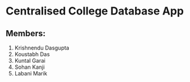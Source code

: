 # Centralised College Database App

## Members:
1. Krishnendu Dasgupta
2. Koustabh Das
3. Kuntal Garai
4. Sohan Kanji
5. Labani Marik


